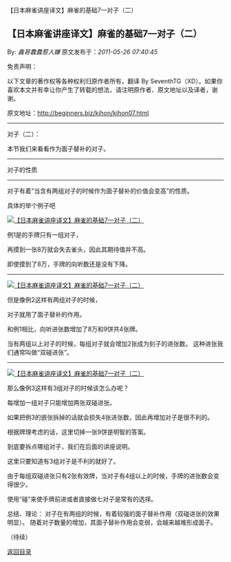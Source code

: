 【日本麻雀讲座译文】麻雀的基础7—对子（二）
## 【日本麻雀讲座译文】麻雀的基础7—对子（二）

By: *鑫哥蠢蠢惹人嫌* 原文发布于：*2011-05-26 07:40:45*

免责声明：

以下文章的著作权等各种权利归原作者所有，翻译 By
SeventhTG（XD）。如果你喜欢本文并有幸让你产生了转载的想法，请注明原作者、原文地址以及译者，谢谢。

原文地址：http://beginners.biz/kihon/kihon07.html

------------------------------------------------------------------------------------

对子（二）：

本节我们来看看作为面子替补的对子。

------------------------------------------------------------------------------------

对子的性质

------------------------------------------------------------------------------------

对子有着“当含有两组对子的时候作为面子替补的价值会变高”的性质。

具体的举个例子吧

[![【日本麻雀讲座译文】麻雀的基础7&mdash;对子（二）](http://s1.sinaimg.cn/middle/7f78b76fga42254b48c10&amp;690)](http://photo.blog.sina.com.cn/showpic.html#blogid=7f78b76f0100rpdd&url=http://s1.sinaimg.cn/orignal/7f78b76fga42254b48c10)

例1是的手牌只有一组对子，

再摸到一张8万就会失去雀头，因此其期待值并不高。

即使摸到了8万，手牌的向听数还是没有下降。

------------------------------------------------------------------------------------
[![【日本麻雀讲座译文】麻雀的基础7&mdash;对子（二）](http://s8.sinaimg.cn/middle/7f78b76fga42261092c27&amp;690)](http://photo.blog.sina.com.cn/showpic.html#blogid=7f78b76f0100rpdd&url=http://s8.sinaimg.cn/orignal/7f78b76fga42261092c27)

但是像例2这样有两组对子的时候，

对子就用了面子替补的作用。

和例1相比，向听进张数增加了8万和9饼共4张牌。

当有两组以上对子的时候，每组对子就会增加2张成为刻子的进张数。
这种进张我们通常叫做“双碰进张”。

------------------------------------------------------------------------------------
[![【日本麻雀讲座译文】麻雀的基础7&mdash;对子（二）](http://s13.sinaimg.cn/middle/7f78b76fg76d03e62dc9c&amp;690)](http://photo.blog.sina.com.cn/showpic.html#blogid=7f78b76f0100rpdd&url=http://s13.sinaimg.cn/orignal/7f78b76fg76d03e62dc9c)

那么像例3这样有3组对子的时候该怎么办呢？

每增加一组对子只能增加两张双碰进张。

如果把例3的嵌张拆掉的话就会损失4张进张数，因此再增加对子是很不利的。

根据牌理考虑的话，这里切掉一张9饼是明智的答案。

到底要拆点哪组对子，我们在后面的讲座说明。

这里只要知道有3组对子是不利的就好了。

由于每组双碰进张只有2张有效牌，当对子有4组以上的时候，手牌的进张数会变得很少。

使用“碰”来使手牌前进或者直接做七对子是常有的选择。

总结、理论：
对子在有两组的时候，有着较强的面子替补作用（双碰进张的效果明显）。
随着对子数量的增加，其面子替补作用会变弱，会越来越难形成面子。

（待续）

[返回目录](index.html)
